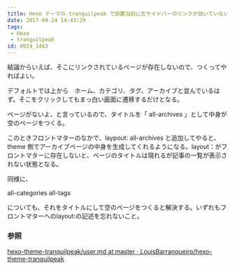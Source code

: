 ```yaml
---
title: Hexo テーマの tranguilpeak で設置当初に左サイドバーのリンクが効いていないのは？
date: 2017-09-24 14:43:29
tags:
 - Hexo
 - tranguilpeak
id: 0924_1443
---
```


結論からいえば、そこにリンクされているページが存在しないので、つくってやればよい。

デフォルトでは上から　ホーム、カテゴリ、タグ、アーカイブと並んでいるはず。そこをクリックしてもまっ白い画面に遷移するだけとなる。

ページがないよ、と言っているので、タイトルを「 all-archives 」として中身が空のページをつくる。

このときフロントマターのなかで、laypout: all-archives と追加してやると、theme 側でアーカイブページの中身を生成してくれるようになる。layout：がフロントマターに存在しないと、ページのタイトルは現れるが記事の一覧が表示されない状態となる。

同様に、

all-categories
all-tags

についても、それをタイトルにして空のページをつくると解決する。いずれもフロントマターへのlayout:の記述を忘れないこと。

### 参照

[hexo-theme-tranquilpeak/user.md at master · LouisBarranqueiro/hexo-theme-tranquilpeak](https://github.com/LouisBarranqueiro/hexo-theme-tranquilpeak/blob/master/docs/user.md)
